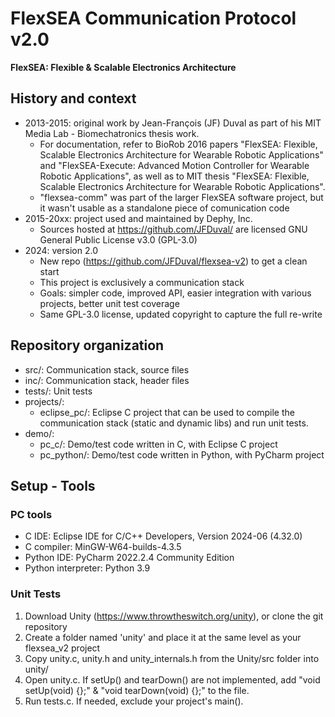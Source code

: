# FlexSEA Communication Protocol v2.0

**FlexSEA: Flexible & Scalable Electronics Architecture**

## History and context

- 2013-2015: original work by Jean-François (JF) Duval as part of his MIT Media Lab - Biomechatronics thesis work.
  - For documentation, refer to BioRob 2016 papers "FlexSEA: Flexible, Scalable Electronics Architecture for Wearable Robotic Applications" and "FlexSEA-Execute: Advanced Motion Controller for Wearable Robotic Applications", as well as to MIT thesis "FlexSEA: Flexible, Scalable Electronics Architecture for Wearable Robotic Applications".
  - "flexsea-comm" was part of the larger FlexSEA software project, but it wasn't usable as a standalone piece of comunication code
- 2015-20xx: project used and maintained by Dephy, Inc.
  - Sources hosted at https://github.com/JFDuval/ are licensed GNU General Public License v3.0 (GPL-3.0)
- 2024: version 2.0
  - New repo (https://github.com/JFDuval/flexsea-v2) to get a clean start
  - This project is exclusively a communication stack
  - Goals: simpler code, improved API, easier integration with various projects, better unit test coverage
  - Same GPL-3.0 license, updated copyright to capture the full re-write

## Repository organization

- src/: Communication stack, source files
- inc/: Communication stack, header files
- tests/: Unit tests
- projects/:
  - eclipse_pc/: Eclipse C project that can be used to compile the communication stack (static and dynamic libs) and run unit tests.
- demo/:
  - pc_c/: Demo/test code written in C, with Eclipse C project
  - pc_python/: Demo/test code written in Python, with PyCharm project 

## Setup - Tools

### PC tools

- C IDE: Eclipse IDE for C/C++ Developers, Version 2024-06 (4.32.0)
- C compiler: MinGW-W64-builds-4.3.5
- Python IDE: PyCharm 2022.2.4 Community Edition
- Python interpreter: Python 3.9

### Unit Tests

1. Download Unity (https://www.throwtheswitch.org/unity), or clone the git repository
1. Create a folder named 'unity' and place it at the same level as your flexsea_v2 project
1. Copy unity.c, unity.h and unity_internals.h from the Unity/src folder into unity/ 
1. Open unity.c. If setUp() and tearDown() are not implemented, add "void setUp(void) {};" & "void tearDown(void) {};" to the file.
1. Run tests.c. If needed, exclude your project's main().
